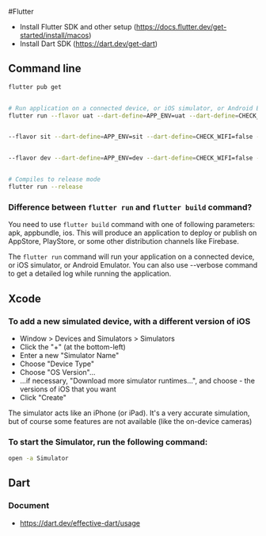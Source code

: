 #Flutter


- Install Flutter SDK and other setup (https://docs.flutter.dev/get-started/install/macos)
- Install Dart SDK (https://dart.dev/get-dart)


## Command line
``` bash
flutter pub get


# Run application on a connected device, or iOS simulator, or Android Emulator
flutter run --flavor uat --dart-define=APP_ENV=uat --dart-define=CHECK_WIFI=false --dart-define=CHECK_USB_DEBUG=false


--flavor sit --dart-define=APP_ENV=sit --dart-define=CHECK_WIFI=false --dart-define=CHECK_USB_DEBUG=false


--flavor dev --dart-define=APP_ENV=dev --dart-define=CHECK_WIFI=false --dart-define=CHECK_USB_DEBUG=false


# Compiles to release mode
flutter run --release
```


### Difference between `flutter run` and `flutter build` command?
You need to use `flutter build` command with one of following parameters: apk, appbundle, ios. This will produce an application to deploy or publish on AppStore, PlayStore, or some other distribution channels like Firebase.


The `flutter run` command will run your application on a connected device, or iOS simulator, or Android Emulator. You can also use --verbose command to get a detailed log while running the application.


## Xcode


### To add a new simulated device, with a different version of iOS


- Window > Devices and Simulators > Simulators
- Click the "+" (at the bottom-left)
- Enter a new "Simulator Name"
- Choose "Device Type"
- Choose "OS Version"...
- ...if necessary, "Download more simulator runtimes...", and choose - the versions of iOS that you want
- Click "Create"


The simulator acts like an iPhone (or iPad).
It's a very accurate simulation, but of course some features are not available (like the on-device cameras)


### To start the Simulator, run the following command:
``` bash
open -a Simulator
```

## Dart

### Document

- https://dart.dev/effective-dart/usage
